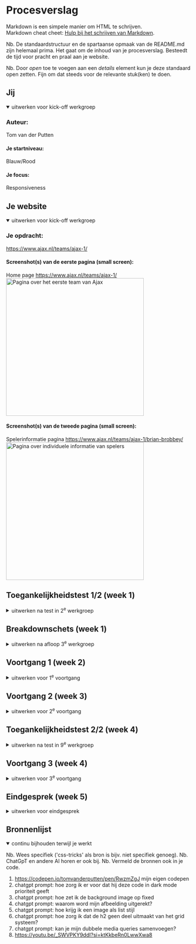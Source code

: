 # Procesverslag
Markdown is een simpele manier om HTML te schrijven.  
Markdown cheat cheet: [Hulp bij het schrijven van Markdown](https://github.com/adam-p/markdown-here/wiki/Markdown-Cheatsheet).

Nb. De standaardstructuur en de spartaanse opmaak van de README.md zijn helemaal prima. Het gaat om de inhoud van je procesverslag. Besteedt de tijd voor pracht en praal aan je website.

Nb. Door *open* toe te voegen aan een *details* element kun je deze standaard open zetten. Fijn om dat steeds voor de relevante stuk(ken) te doen.





## Jij

<details open>
  <summary>uitwerken voor kick-off werkgroep</summary>

  ### Auteur:
  Tom van der Putten

  #### Je startniveau:
  Blauw/Rood

  #### Je focus:
  Responsiveness
 
</details>





## Je website

<details open>
  <summary>uitwerken voor kick-off werkgroep</summary>

  ### Je opdracht:
  https://www.ajax.nl/teams/ajax-1/

  #### Screenshot(s) van de eerste pagina (small screen): 
  Home page
  https://www.ajax.nl/teams/ajax-1/  
  <img src="readme-images/ajax1-page.png" width="375px" alt="Pagina over het eerste team van Ajax">

  #### Screenshot(s) van de tweede pagina (small screen):
  Spelerinformatie pagina 
  https://www.ajax.nl/teams/ajax-1/brian-brobbey/  
  <img src="readme-images/spelerinfo.png" width="375px" alt="Pagina over individuele informatie van spelers">
 
</details>



## Toegankelijkheidstest 1/2 (week 1)

<details>
  <summary>uitwerken na test in 2<sup>e</sup> werkgroep</summary>

  ### Bevindingen
  Toen ik voor het eerst de screenreader aan deed begon het al intimiderend omdat er gelijk harde en snelle stemmen aan gingen. Dit was even wennen vooral omdat de screenreader zo snel praatte. Daarnaast duurde het wel een tijdje voordat ik alle controls onder de knieen had en snapte, je moet namelijk meestal drie verschillende keys aanklikken om een actie uit te voeren dit vond ik zelf al verwarrend ook omdat ik niet zo vaak shortcuts gebruik dus ik moest zelf ook nog zoeken op het toetsenboord. Toen ik de ajax website ging bekijken en later de website van Femke (Paradiso) merkte ik dat er te veel extra informatie voorgelezen werd die naar mijn idee overbodig waren zoals, level 1, level 2, level 3, heading 2, heading 3 etc. Ook vond ik het nogal chaotisch omdat je naast de snelle en harde stemmen ook nog de lastige keys moest besturen. Wat mij ook opviel wat voornamelijk vervelend is voor blinde mensen dat niet elke afbeelding uitgelegd werd wat erop stond. Dit zal waarschijnlijk te maken hebben met de alt teksten die missen.

  WCAG checklist:
  <img src="readme-images/wcag1.JPG" width="375px" alt="WCAG checklist pagina 1">
  <img src="readme-images/wcag2.JPG" width="375px" alt="WCAG checklist pagina 2">
  <img src="readme-images/wcag3.JPG" width="375px" alt="WCAG checklist pagina 3">
  <img src="readme-images/wcag4.JPG" width="375px" alt="WCAG checklist pagina 4">
  <img src="readme-images/wcag5.JPG" width="375px" alt="WCAG checklist pagina 5">
</details>



## Breakdownschets (week 1)

<details>
  <summary>uitwerken na afloop 3<sup>e</sup> werkgroep</summary>

  ### de hele pagina: 
  <img src="readme-images/Breakdown.jpg" width="375px" alt="breakdown van de hele pagina">

  ### dynamisch deel (bijv menu): 
  <img src="readme-images/menu-ajax.png" width="375px" alt="Het menu van ajax">

 
</details>





## Voortgang 1 (week 2)

<details>
  <summary>uitwerken voor 1<sup>e</sup> voortgang</summary>

  ### Stand van zaken
  Tot nu toe is alles goed verlopen, het enige dat ik heb gedaan is de html geschreven van een van de twee pagina's die ik ga maken. Ik ga dus met nog niet zo veel materiaal naar het eerste voortgangsgesprek maar ik ga wel om wat advies vragen hoe ik verschillende dingen kan aanpakken.


  ### Verslag van meeting
  hier na afloop snel de uitkomsten van de meeting vastleggen

  - Ik weet nu waarom de font face niet werkte
  - Ik weet nu waar mijn w3c errors vandaan kwamen
  - Ik weet nu dat ik in html geen width aan plaatjes moet geven, dat komt in css
  - ik weet nu dat ik niet perse de slider na hoef te maken maar het ook mag doen op een eigen manier

</details>





## Voortgang 2 (week 3)

<details>
  <summary>uitwerken voor 2<sup>e</sup> voortgang</summary>

  ### Stand van zaken
  Ik ben begonnen aan het eerste deel van css van de spelersinforamtie pagina van Brobbey, tot nu toe gaat alles prima. Ik ben begonnen bij mobile first. Het kost me wel veel tijd om te leren werken met svg's in html en het wil niet altijd lukken, hierover ga ik wat vragen stellen tijdens her voortgangsgesprek.



  ### Verslag van meeting
  hier na afloop snel de uitkomsten van de meeting vastleggen

  - Ik weet nu dat ik via een extension alle svg's van de ajax site kan downloaden dit gaat een stuk makkelijker dan ze over te trekken via illustrator en zal me veel tijd schelen
  - Ik heb hulp gekregen bij plaatsing van afbeeldingen met position relative en absolute, door bottom 0 te gebruiken blijft nu mijn afbeelding van brobbey aan de onderkant van de sectie kleven.
  <img src="readme-images/positioning.png" width="375px" alt="positioneren van de afbeelding">


</details>





## Toegankelijkheidstest 2/2 (week 4)

<details>
  <summary>uitwerken na test in 9<sup>e</sup> werkgroep</summary>

  ### Bevindingen
  Lijst met je bevindingen die in de test naar voren kwamen (geef ook aan wat er verbeterd is):
  - nu leest mijn screenreader index.html voor ipv de link naam
  - ik moet nog aria labels voor icoontjes of graphics zonder tekst
  - Heading levels kloppen niet helemaal
  - Graphs staan in css zonder alt text(maakte toch niks uit later gehoord)
  - images moeten ook alt text bevatten over tekst dat in de image staat
  - dark mode kan ik nog toevoegen voor extra toegankelijkheid



    WCAG checklist:
  <img src="readme-images/test2-1.JPG" width="375px" alt="WCAG checklist pagina 1">
  <img src="readme-images/test2-2.JPG" width="375px" alt="WCAG checklist pagina 2">
  <img src="readme-images/test2-3.JPG" width="375px" alt="WCAG checklist pagina 3">
  <img src="readme-images/test2-4.JPG" width="375px" alt="WCAG checklist pagina 4">
  <img src="readme-images/test2-5.JPG" width="375px" alt="WCAG checklist pagina 5">

</details>





## Voortgang 3 (week 4)

<details>
  <summary>uitwerken voor 3<sup>e</sup> voortgang</summary>

  ### Stand van zaken
  Van mijn eerste pagina is de html en css zo goed als af alleen is het me nog niet gelukt om mijn hamburger menu werkend te maken met css en js dit moet ik fixen bij het gesprek want zelf ga ik hier niet uitkomen


  ### Verslag van meeting
  Ik was heel dichtbij met het hamburger menu maar om het werkend te maken zou ik mijn halve html en css omver moeten gooien, vandaar heeft de studentenassistent samen met mij oude code weggehaalt en de al eerder gemaakte code met codepen in mijn html css en js te plakken. Deze moet ik nu alleen nog aanpassen op mijn stijl. Dit gaat me veel extra tijd kosten maar ik denk dat het me wel gaat lukken. Fijn dat ik hulp het gehad want zonder hulp had ik dit nooit uitgevogeld.

  <img src="readme-images/codepen-hamburger.png" width="375px" alt="mijn codepencode">

</details>





## Eindgesprek (week 5)

<details>
  <summary>uitwerken voor eindgesprek</summary>

  ### Je uitkomst - karakteristiek screenshots:
  <img src="readme-images/uitkomst1.png" width="375px" alt="uitomst opdracht 1">


  ### Dit ging goed/Heb ik geleerd: 
  Ik heb geleerd hoe je een site responsive maakt doormiddel van flexbox, grid en mediaqueries. Ook heb ik geleerd met grid zelf te werken. hieronder heb ik een voorbeeld van een voetbalstand die ik heb gemaakt met grid. Ook heb ik een dark mode toegevoegd, wanneer je laptop systeem op dark staat krijg je deze te zien. ook heb ik geleerd om subtiele animaties te maken, deze heb ik bijvoordbeeld gebruikt in mijn nav wanneer je hovert.

  <img src="readme-images/grid1.png" width="375px" alt="grid in grid systeem">
  <img src="readme-images/dark.png" width="375px" alt="dark mode on">
  <img src="readme-images/light.png" width="375px" alt="light mode on">


  ### Dit was lastig/Is niet gelukt:
  Wat ik erg lastig vond was het achteraf verwerken van hamburger menu's en grid's wanneer alle html en css al stond. omdat we gebruik moesten maken van atribute selectors veranderde alles wanneer ik maar een kleine verandering probeerde te doen. Dit heeft veel tijd gekost en hierdoor kelderde mijn motivatie af en toe. 

</details>





## Bronnenlijst

<details open>
  <summary>continu bijhouden terwijl je werkt</summary>

  Nb. Wees specifiek ('css-tricks' als bron is bijv. niet specifiek genoeg). 
  Nb. ChatGpT en andere AI horen er ook bij.
  Nb. Vermeld de bronnen ook in je code.

  1. https://codepen.io/tomvanderputten/pen/RwzmZgJ mijn eigen codepen
  2. chatgpt prompt: hoe zorg ik er voor dat hij deze code in dark mode prioriteit geeft
  3. chatgpt prompt: hoe zet ik de background image op fixed 
  4. chatgpt prompt: waarom word mijn afbeelding uitgerekt?
  5. chatgpt prompt: hoe krijg ik een image als list stijl
  6. chatgpt prompt: hoe zorg ik dat de h2 geen deel uitmaakt van het grid systeem?
  7. chatgpt prompt: kan je mijn dubbele media queries samenvoegen?
  8. https://youtu.be/_SWVPKY9ddI?si=ktKkbeRn0LwwXwa8
  


</details>